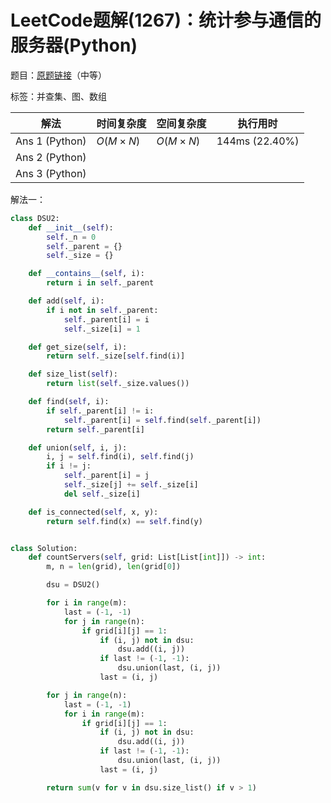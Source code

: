 # LeetCode题解(1267)：统计参与通信的服务器(Python)

题目：[原题链接](https://leetcode-cn.com/problems/count-servers-that-communicate/)（中等）

标签：并查集、图、数组

| 解法           | 时间复杂度 | 空间复杂度 | 执行用时       |
| -------------- | ---------- | ---------- | -------------- |
| Ans 1 (Python) | $O(M×N)$   | $O(M×N)$   | 144ms (22.40%) |
| Ans 2 (Python) |            |            |                |
| Ans 3 (Python) |            |            |                |

解法一：

```python
class DSU2:
    def __init__(self):
        self._n = 0
        self._parent = {}
        self._size = {}

    def __contains__(self, i):
        return i in self._parent

    def add(self, i):
        if i not in self._parent:
            self._parent[i] = i
            self._size[i] = 1

    def get_size(self, i):
        return self._size[self.find(i)]

    def size_list(self):
        return list(self._size.values())

    def find(self, i):
        if self._parent[i] != i:
            self._parent[i] = self.find(self._parent[i])
        return self._parent[i]

    def union(self, i, j):
        i, j = self.find(i), self.find(j)
        if i != j:
            self._parent[i] = j
            self._size[j] += self._size[i]
            del self._size[i]

    def is_connected(self, x, y):
        return self.find(x) == self.find(y)


class Solution:
    def countServers(self, grid: List[List[int]]) -> int:
        m, n = len(grid), len(grid[0])

        dsu = DSU2()

        for i in range(m):
            last = (-1, -1)
            for j in range(n):
                if grid[i][j] == 1:
                    if (i, j) not in dsu:
                        dsu.add((i, j))
                    if last != (-1, -1):
                        dsu.union(last, (i, j))
                    last = (i, j)

        for j in range(n):
            last = (-1, -1)
            for i in range(m):
                if grid[i][j] == 1:
                    if (i, j) not in dsu:
                        dsu.add((i, j))
                    if last != (-1, -1):
                        dsu.union(last, (i, j))
                    last = (i, j)

        return sum(v for v in dsu.size_list() if v > 1)
```

